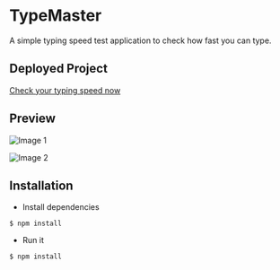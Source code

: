 
# TypeMaster
A simple typing speed test application to check how fast you can type.

## Deployed Project
[Check your typing speed now](https://adi720.github.io/type-master/)


## Preview
![Image 1](https://user-images.githubusercontent.com/68657272/126399027-6384aa87-3f92-4ae9-b876-e0db1f44df4c.png)

![Image 2](https://user-images.githubusercontent.com/68657272/126399109-f2b0e82e-8f10-4071-bf34-f4b52a45f498.png)


## Installation
- Install dependencies
```
$ npm install
```
- Run it
```
$ npm install
```
